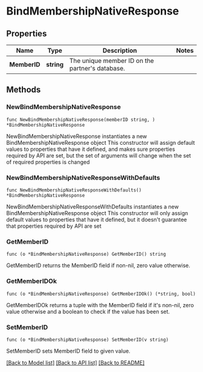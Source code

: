 # BindMembershipNativeResponse

## Properties

Name | Type | Description | Notes
------------ | ------------- | ------------- | -------------
**MemberID** | **string** | The unique member ID on the partner&#39;s database. | 

## Methods

### NewBindMembershipNativeResponse

`func NewBindMembershipNativeResponse(memberID string, ) *BindMembershipNativeResponse`

NewBindMembershipNativeResponse instantiates a new BindMembershipNativeResponse object
This constructor will assign default values to properties that have it defined,
and makes sure properties required by API are set, but the set of arguments
will change when the set of required properties is changed

### NewBindMembershipNativeResponseWithDefaults

`func NewBindMembershipNativeResponseWithDefaults() *BindMembershipNativeResponse`

NewBindMembershipNativeResponseWithDefaults instantiates a new BindMembershipNativeResponse object
This constructor will only assign default values to properties that have it defined,
but it doesn't guarantee that properties required by API are set

### GetMemberID

`func (o *BindMembershipNativeResponse) GetMemberID() string`

GetMemberID returns the MemberID field if non-nil, zero value otherwise.

### GetMemberIDOk

`func (o *BindMembershipNativeResponse) GetMemberIDOk() (*string, bool)`

GetMemberIDOk returns a tuple with the MemberID field if it's non-nil, zero value otherwise
and a boolean to check if the value has been set.

### SetMemberID

`func (o *BindMembershipNativeResponse) SetMemberID(v string)`

SetMemberID sets MemberID field to given value.



[[Back to Model list]](../README.md#documentation-for-models) [[Back to API list]](../README.md#documentation-for-api-endpoints) [[Back to README]](../README.md)


